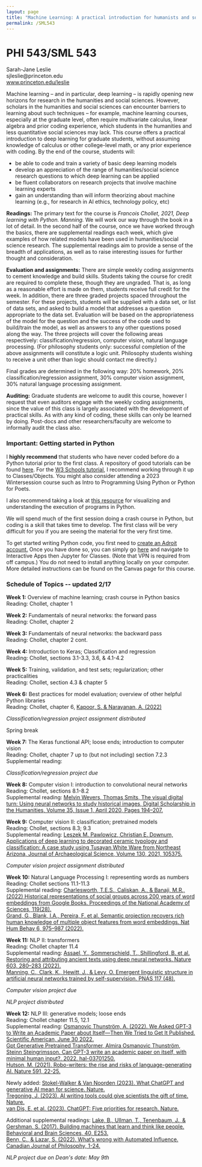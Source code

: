 ```yaml
---
layout: page
title: "Machine Learning: A practical introduction for humanists and social scientists"
permalink: /SML543
---
```


<h1>PHI 543/SML 543</h1>
Sarah-Jane Leslie<br>
sjleslie@princeton.edu<br>
	<a href="www.princeton.edu/leslie">www.princeton.edu/leslie</a>




<p>Machine learning – and in particular, deep learning – is rapidly opening new horizons for research in the humanities and social sciences. However, scholars in the humanities and social sciences can encounter barriers to learning about such techniques – for example, machine learning courses, especially at the graduate level, often require multivariate calculus, linear algebra and prior coding experience, which students in the humanities and less quantitative social sciences may lack. This course offers a practical introduction to deep learning for graduate students, without assuming knowledge of calculus or other college-level math, or any prior experience with coding. By the end of the course, students will:</p> 

<ul><li>be able to code and train a variety of basic deep learning models</li>
<li>develop an appreciation of the range of humanities/social science research questions to which deep learning can be applied</li>
<li>be fluent collaborators on research projects that involve machine learning experts</li>
<li>gain an understanding than will inform theorizing about machine learning (e.g., for research in AI ethics, technology policy, etc)</li></ul>

<p><b>Readings:</b> The primary text for the course is <em>Francois Chollet, 2021, Deep learning with Python. Manning.</em> We will work our way through the book in a lot of detail. In the second half of the course, once we have worked through the basics, there are supplemental readings each week, which give examples of how related models have been used in humanities/social science research. The supplemental readings aim to provide a sense of the breadth of applications, as well as to raise interesting issues for further thought and consideration.</p>

<p><b>Evaluation and assignments:</b> There are simple weekly coding assignments to cement knowledge and build skills. Students taking the course for credit are required to complete these, though they are ungraded. That is, as long as a reasonable effort is made on them, students receive full credit for the week. In addition, there are three graded projects spaced throughout the semester. For these projects, students will be supplied with a data set, or list of data sets, and asked to build a model that addresses a question appropriate to the data set. Evaluation will be based on the appropriateness of the model for the question and the success of the code used to build/train the model, as well as answers to any other questions posed along the way. The three projects will cover the following areas respectively: classification/regression, computer vision, natural language processing. (For philosophy students only: successful completion of the above assignments will constitute a logic unit. Philosophy students wishing to receive a unit other than logic should contact me directly.) </p> 

<p>Final grades are determined in the following way: 20% homework, 20% classification/regression assignment, 30% computer vision assignment, 30% natural language processing assignment. </p>

<p><b>Auditing:</b> Graduate students are welcome to audit this course, however I request that even auditors engage with the weekly coding assignments, since the value of this class is largely associated with the development of practical skills. As with any kind of coding, these skills can only be learned by doing. Post-docs and other researchers/faculty are welcome to informally audit the class also.</p>


<H3>Important: Getting started in Python</H3>

<p>I <b>highly recommend</b> that students who have never coded before do a Python tutorial prior to the first class. A repository of good tutorials can be found <a href="https://researchcomputing.princeton.edu/external-online-resources/python">here</a>. For the <a href="https://www.w3schools.com/python/">W3 Schools tutorial,</a> I recommend working through it up to Classes/Objects. You might also consider attending a 2023 Wintersession course such as Intro to Programming Using Python or Python for Poets.</p>

<p>I also recommend taking a look at <a href="https://pythontutor.com/python-debugger.html#mode=edit">this resource</a> for visualizing and understanding the execution of programs in Python.</p>

<p>We will spend much of the first session doing a crash course in Python, but coding is a skill that takes time to develop. The first class will be very difficult for you if you are seeing the material for the very first time.</p>

<p>To get started writing Python code, you first need to <a href="https://forms.rc.princeton.edu/registration/?q=adroit">create an Adroit account.</a> Once you have done so, you can simply go <a href="https://myadroit.princeton.edu/">here</a> and navigate to Interactive Apps then Jupyter for Classes. (Note that VPN is required from off campus.) You do not need to install anything locally on your computer. More detailed instructions can be found on the Canvas page for this course.</p>

<H3>Schedule of Topics -- updated 2/17</H3>

<p><b>Week 1:</b> Overview of machine learning; crash course in Python basics<br>
Reading: Chollet, chapter 1</p>

<p><b>Week 2:</b> Fundamentals of neural networks: the forward pass<br>
Reading: Chollet, chapter 2</p>

<p><b>Week 3:</b> Fundamentals of neural networks: the backward pass<br>
Reading: Chollet, chapter 2 cont.</p>

<p><b>Week 4:</b> Introduction to Keras;  Classification and regression<br>
Reading: Chollet, sections 3.1-3.3, 3.6, & 4.1-4.2</p>

<p><b>Week 5:</b> Training, validation, and test sets; regularization; other practicalities<br>
Reading: Chollet, section 4.3 & chapter 5</p>

<p><b>Week 6:</b> Best practices for model evaluation; overview of other helpful Python libraries<br>
Reading: Chollet, chapter 6, <a href="https://arxiv.org/abs/2207.07048">Kapoor, S. & Narayanan, A. (2022)</a> </p>

<em>Classification/regression project assignment distributed</em>

<p>Spring break</p>

<p><b>Week 7:</b> The Keras functional API; loose ends; introduction to computer vision<br>
Reading: Chollet, chapter 7 up to (but not including) section 7.2.3<br>
Supplemental reading:  </p>

<em>Classification/regression project due</em>

<p><b>Week 8:</b> Computer vision I: introduction to convolutional neural networks<br>
Reading: Chollet, sections 8.1-8.2<br>
Supplemental reading: <a href="https://academic.oup.com/dsh/article/35/1/194/5296356">Melvin Wevers, Thomas Smits, The visual digital turn: Using neural networks to study historical images, Digital Scholarship in the Humanities, Volume 35, Issue 1, April 2020, Pages 194–207.</a></p>

<p><b>Week 9:</b> Computer vision II: classification; pretrained models<br>
Reading: Chollet, sections 8.3; 9.3<br>
Supplemental reading: <a href="https://www.sciencedirect.com/science/article/pii/S0305440321000455">Leszek M. Pawlowicz, Christian E. Downum, Applications of deep learning to decorated ceramic typology and classification: A case study using Tusayan White Ware from Northeast Arizona, Journal of Archaeological Science, Volume 130, 2021, 105375.</a></p>

<em>Computer vision project assignment distributed</em>

<p><b>Week 10:</b> Natural Language Processing I: representing words as numbers<br>
Reading: Chollet sections 11.1-11.3<br>
Supplemental reading: <a href="https://tessaescharlesworth.files.wordpress.com/2022/07/charlesworth_hist-embeddings_published.pdf">Charlesworth, T.E.S., Caliskan, A., & Banaji, M.R., (2022) Historical representations of social groups across 200 years of word embeddings from Google Books. Proceedings of the National Academy of Sciences, 119(28).</a><br> 
<a href="https://www.nature.com/articles/s41562-022-01316-8">Grand, G., Blank, I.A., Pereira, F. et al. Semantic projection recovers rich human knowledge of multiple object features from word embeddings. Nat Hum Behav 6, 975–987 (2022).</a> <br>




<p><b>Week 11:</b> NLP II: transformers<br>
Reading: Chollet chapter 11.4<br>
Supplemental reading: <a href="https://www.nature.com/articles/s41586-022-04448-z?utm_campaign=The%20Batch&utm_medium=email&_hsmi=222428230&_hsenc=p2ANqtz-_kr0H_rGJOIJRXWpDlGwP298BuR5SoKbROhB05hKXLpwXYaktKDQq3fq7RfNIXxV4DSCytHhkc_T2aCIlnx-SWBivzg1GfDrQFM5c4bz-0KgE_Low&utm_content=222428230&utm_source=hs_email">Assael, Y., Sommerschield, T., Shillingford, B. et al. Restoring and attributing ancient texts using deep neural networks. Nature 603, 280–283 (2022).</a> </br>
<a href="https://www.pnas.org/doi/10.1073/pnas.1907367117">Manning, C., Clark, K., Hewitt, J., & Levy, O. Emergent linguistic structure in artificial neural networks trained by self-supervision. PNAS 117 (48).</a></p>

<em>Computer vision project due</em><br>

<em>NLP project distributed</em><br>


<p><b>Week 12:</b> NLP III: generative models; loose ends<br>
Reading: Chollet chapter 11.5, 12.1<br>
Supplemental reading: <a href="https://www.scientificamerican.com/article/we-asked-gpt-3-to-write-an-academic-paper-about-itself-mdash-then-we-tried-to-get-it-published/">Osmanovic Thunström, A. (2022). We Asked GPT-3 to Write an Academic Paper about Itself—Then We Tried to Get It Published. Scientific American, June 30 2022.</a> <br>
<a href="https://hal.archives-ouvertes.fr/hal-03701250/document"> Gpt Generative Pretrained Transformer, Almira Osmanovic Thunström, Steinn Steingrimsson. Can GPT-3 write an academic paper on itself, with minimal human input?. 2022. hal-03701250.</a><br>
<a href="https://www.nature.com/articles/d41586-021-00530-0">Hutson, M. (2021). Robo-writers: the rise and risks of language-generating AI. Nature 591, 22-25.</a></p>
<p>Newly added: <a href="https://www.nature.com/articles/d41586-023-00340-6">Stokel-Walker & Van Noorden (2023). What ChatGPT and generative AI mean for science. Nature.</a><br>
	<a href="https://www.nature.com/articles/d41586-023-00528-w"> Tregoning, J. (2023). AI writing tools could give scientists the gift of time. Nature.</a><br>
	<a href="https://www.nature.com/articles/d41586-023-00288-7">van Dis, E. et al. (2023). ChatGPT: Five priorities for research. Nature.</a>
</p>

Additional supplemental readings: <a href="https://www.cambridge.org/core/journals/behavioral-and-brain-sciences/article/building-machines-that-learn-and-think-like-people/A9535B1D745A0377E16C590E14B94993">Lake, B., Ullman, T., Tenenbaum, J., & Gershman, S. (2017). Building machines that learn and think like people. Behavioral and Brain Sciences, 40, E253.</a> <br>
	<a href="https://www.cambridge.org/core/services/aop-cambridge-core/content/view/98F5E24BEADE585050B773D2CBEB1F39/S0045509121000230a.pdf/whats_wrong_with_automated_influence.pdf">Benn, C., & Lazar, S. (2022). What’s wrong with Automated Influence. Canadian Journal of Philosophy, 1-24.</a></p>


<em>NLP project due on Dean's date: May 9th</em>
